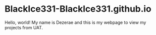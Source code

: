 # BlackIce331-BlackIce331.github.io
Hello, world! My name is Dezerae and this is my webpage to view my projects from UAT.
